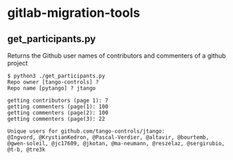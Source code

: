 # gitlab-migration-tools

## get_participants.py 

Returns the Github user names of contributors and commenters of a github project

```console
$ python3 ./get_participants.py
Repo owner [tango-controls] ? 
Repo name [pytango] ? jtango

getting contributors (page 1): 7
getting commenters (page(1): 100
getting commenters (page(2): 100
getting commenters (page(3): 22

Unique users for github.com/tango-controls/jtango:
@Ingvord, @KrystianKedron, @Pascal-Verdier, @altavir, @bourtemb, @gwen-soleil, @jc17609, @jkotan, @ma-neumann, @reszelaz, @sergirubio, @t-b, @tre3k

```
